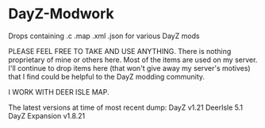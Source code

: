 # DayZ-Modwork
Drops containing .c .map .xml .json for various DayZ mods

PLEASE FEEL FREE TO TAKE AND USE ANYTHING. There is nothing proprietary of mine or others here.  Most of the items are used on my server.  I'll continue to drop items here (that won't give away my server's motives) that I find could be helpful to the DayZ modding community.

I WORK WITH DEER ISLE MAP.  

The latest versions at time of most recent dump: 
DayZ v1.21
DeerIsle 5.1
DayZ Expansion v1.8.21
